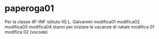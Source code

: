 # paperoga01
Per la classe 4F-INF istituto IIS L. Galvanimi
modifica01
modifica02
modifica03
modifica04
stanni per iniziare le vacanze di natale
modifica 01
modifica 02 (vscode)
